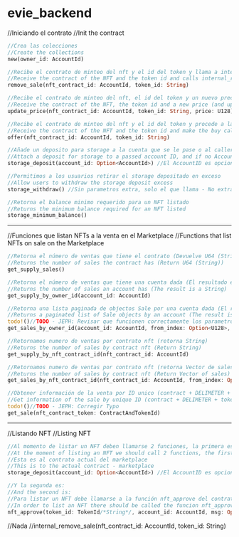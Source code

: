 # evie_backend

//Iniciando el contrato
//Init the contract

```rs
//Crea las colecciones
//Create the collections
new(owner_id: AccountId) 
```
```rs
//Recibe el contrato de minteo del nft y el id del token y llama a internal_remove_sale
//Receive the contract of the NFT and the token id and calls internal_remove_sale
remove_sale(nft_contract_id: AccountId, token_id: String)
```
    
```rs
//Recibe el contrato de minteo del nft, el id del token y un nuevo precio (Y lo actualiza)
//Receive the contract of the NFT, the token id and a new price (and update)
update_price(nft_contract_id: AccountId, token_id: String, price: U128)
```
    
```rs
//Recibe el contrato de minteo del nft y el id del token y procede a la compra llamando a process_purchase
//Receive the contract of the NFT and the token id and make the buy calling to process_purchase
offer(nft_contract_id: AccountId, token_id: String)
```
    
```rs
//Añade un deposito para storage a la cuenta que se le pase o al caller si no se le pasa una
//Attach a deposit for storage to a passed account ID, and if no Account ID it takes the caller
storage_deposit(account_id: Option<AccountId>) //El AccountID es opcional, si no se manda toma el caller - optional, if not passed take the caller
```
    
```rs
//Permitimos a los usuarios retirar el storage depositado en exceso
//Allow users to withdraw the storage deposit excess
storage_withdraw() //Sin parametros extra, solo el que llama - No extra parameter, takes the caller
```
    
```rs
//Retorna el balance minimo requerido para un NFT listado
//Returns the minimum balance required for an NFT listed
storage_minimum_balance()
```

__________________________________________________________________________________________________________________________________________________

//Funciones que listan NFTs a la venta en el Marketplace
//Functions that list NFTs on sale on the Marketplace

```rs
//Retorna el número de ventas que tiene el contrato (Devuelve U64 (String))
//Returns the number of sales the contract has (Return U64 (String))
get_supply_sales()
```
    
```rs
//Retorna el número de ventas que tiene una cuenta dada (El resultado es un String)
//Returns the number of sales an account has (The result is a String)
get_supply_by_owner_id(account_id: AccountId)
```
    
```rs
//Retorna una lista paginada de objectos Sale por una cuenta dada (El resultado es un Vector)
//Returns a paginated list of Sale objects by an account (The result is a Vector)
todo!()//TODO - JEPH: Revisar que funcionen correctamente los parametros opcionales
get_sales_by_owner_id(account_id: AccountId, from_index: Option<U128>, limit: Option<u64>,)
```
    
```rs
//Retornamos numero de ventas por contrato nft (retorna String)
//Returns the number of sales by contract nft (Return String)
get_supply_by_nft_contract_id(nft_contract_id: AccountId)
```
    
```rs
//Retornamos numero de ventas por contrato nft (retorna Vector de sales)
//Returns the number of sales by contract nft (Return Vector of sales)
get_sales_by_nft_contract_id(nft_contract_id: AccountId, from_index: Option<U128>, limit: Option<u64>,)
```
    
```rs
//Obtener información de la venta por ID unico (contract + DELIMETER + token ID)
//Get information of the sale by unique ID (contract + DELIMETER + token ID)
todo!()//TODO - JEPH: Corregir Typo
get_sale(nft_contract_token: ContractAndTokenId)
```
__________________________________________________________________________________________________________________________________________________

//Listando NFT
//Listing NFT

```rs
//Al momento de listar un NFT deben llamarse 2 funciones, la primera es storage_deposit Y SE LE ANEXA UN DEPOSITO
//At the moment of listing an NFT we should call 2 functions, the first is storage_deposit A WE ATTACH A DEPOSIT
//Esta es al contrato actual del marketplace
//This is to the actual contract - marketplace
storage_deposit(account_id: Option<AccountId>) //El AccountID es opcional, si no se manda toma el caller - optional, if not passed take the caller
```

```rs
//Y la segunda es:
//And the second is:
//Para listar un NFT debe llamarse a la función nft_approve del contrato original en el que se minteó el nft
//In order to list an NFT there should be called the funcion nft_approve in the orginal nft contract
nft_approve(token_id: TokenId/*String*/, account_id: AccountId, msg: Option<String> /*Required*/)
```

//Nada
//internal_remove_sale(nft_contract_id: AccountId, token_id: String)
